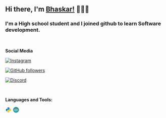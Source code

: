 ## Hi there, I'm [Bhaskar!](https://github.com/VeNoM-hubs) 👋😂👀

### I'm a High school student and I joined github to learn Software development.
<br>

**Social Media**

[![Instagram](https://img.shields.io/static/v1?label=INSTAGRAM&message=FOLLOW&color=E1306C&style=for-the-badge&logo=instagram)](https://www.instagram.com/bhaskar_365/)

[![GitHub followers](https://img.shields.io/github/followers/VeNoM-hubs.svg?style=for-the-badge&label=Follow&maxAge=2592000?label=FOLLWERS&logo=github)](https://github.com/VeNoM-hubs?tab=followers)

[![Discord](https://img.shields.io/static/v1?label=Discord&message=Chat&color=7289da&style=for-the-badge&logo=discord)]()

<br />

**Languages and Tools:**  

<code><img height="20" src="https://raw.githubusercontent.com/VeNoM-hubs/VeNoM-hubs/master/assets/python.png"></code>   <code><img height="20" src="https://raw.githubusercontent.com/VeNoM-hubs/VeNoM-hubs/master/assets/arduino.svg"></code>

